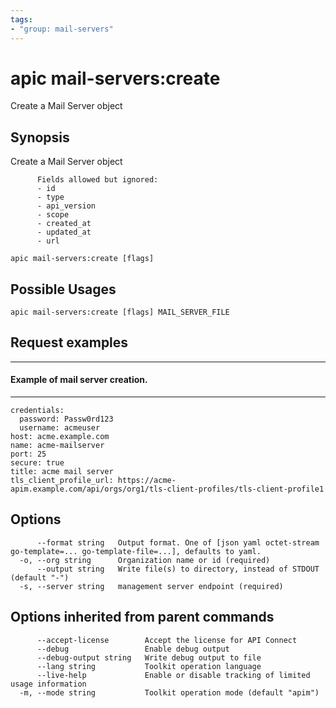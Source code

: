 ```yaml
---
tags:
- "group: mail-servers"
---
```

# apic mail-servers:create

Create a Mail Server object

## Synopsis

Create a Mail Server object
          
          Fields allowed but ignored:
          - id
          - type
          - api_version
          - scope
          - created_at
          - updated_at
          - url

```
apic mail-servers:create [flags]
```

## Possible Usages

```
apic mail-servers:create [flags] MAIL_SERVER_FILE
```

## Request examples

-------------------------------------
#### Example of mail server creation.
-------------------------------------

```
credentials:
  password: Passw0rd123
  username: acmeuser
host: acme.example.com
name: acme-mailserver
port: 25
secure: true
title: acme mail server
tls_client_profile_url: https://acme-apim.example.com/api/orgs/org1/tls-client-profiles/tls-client-profile1
```

## Options

```
      --format string   Output format. One of [json yaml octet-stream go-template=... go-template-file=...], defaults to yaml.
  -o, --org string      Organization name or id (required)
      --output string   Write file(s) to directory, instead of STDOUT (default "-")
  -s, --server string   management server endpoint (required)
```

## Options inherited from parent commands

```
      --accept-license        Accept the license for API Connect
      --debug                 Enable debug output
      --debug-output string   Write debug output to file
      --lang string           Toolkit operation language
      --live-help             Enable or disable tracking of limited usage information
  -m, --mode string           Toolkit operation mode (default "apim")
```
